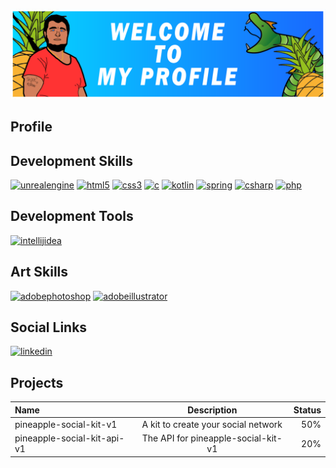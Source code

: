 ![Banner](https://github.com/GuiTrn/GuiTrn/raw/main/githubbanner.png)
## Profile
## Development Skills
  [<img src='https://cdn.jsdelivr.net/npm/simple-icons@3.0.1/icons/unrealengine.svg' alt='unrealengine' height='40'>](https://www.unrealengine.com/fr)
  [<img src='https://cdn.jsdelivr.net/npm/simple-icons@3.0.1/icons/html5.svg' alt='html5' height='40'>](https://fr.wikipedia.org/wiki/Hypertext_Markup_Language)
  [<img src='https://cdn.jsdelivr.net/npm/simple-icons@3.0.1/icons/css3.svg' alt='css3' height='40'>](https://fr.wikipedia.org/wiki/Feuilles_de_style_en_cascade)
  [<img src='https://cdn.jsdelivr.net/npm/simple-icons@3.0.1/icons/c.svg' alt='c' height='40'>](https://fr.wikipedia.org/wiki/C%2B%2B)
  [<img src='https://cdn.jsdelivr.net/npm/simple-icons@3.0.1/icons/kotlin.svg' alt='kotlin' height='40'>](k)  [<img src='https://cdn.jsdelivr.net/npm/simple-icons@3.0.1/icons/spring.svg' alt='spring' height='40'>](d)
  [<img src='https://cdn.jsdelivr.net/npm/simple-icons@3.0.1/icons/csharp.svg' alt='csharp' height='40'>](https://fr.wikipedia.org/wiki/C_Sharp#:~:text=C%23%20est%20un%20langage%20de,ou%20des%20biblioth%C3%A8ques%20de%20classes.)
  [<img src='https://cdn.jsdelivr.net/npm/simple-icons@3.0.1/icons/php.svg' alt='php' height='40'>](p)
## Development Tools
[<img src='https://cdn.jsdelivr.net/npm/simple-icons@3.0.1/icons/intellijidea.svg' alt='intellijidea' height='40'>](m)
## Art Skills
  [<img src='https://cdn.jsdelivr.net/npm/simple-icons@3.0.1/icons/adobephotoshop.svg' alt='adobephotoshop' height='40'>](p)
  [<img src='https://cdn.jsdelivr.net/npm/simple-icons@3.0.1/icons/adobeillustrator.svg' alt='adobeillustrator' height='40'>](p)

## Social Links
[<img src='https://cdn.jsdelivr.net/npm/simple-icons@3.0.1/icons/linkedin.svg' alt='linkedin' height='40'>](https://www.linkedin.com/in/https://www.linkedin.com/in/guillaume-tournan-a20091269//)



## Projects
| Name | Description  | Status  
| :------------ |:---------------:| -----:|
| pineapple-social-kit-v1     | A kit to create your social network | 50% |
| pineapple-social-kit-api-v1  | The API for pineapple-social-kit-v1  | 20%        |

